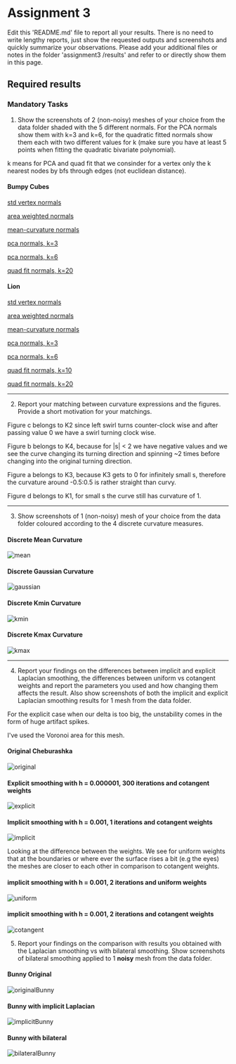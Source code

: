 # Assignment 3

Edit this 'README.md' file to report all your results. There is no need to write lengthy reports, just show the requested outputs and screenshots and quickly summarize your observations. Please add your additional files or notes in the folder 'assignment3 /results' and refer to or directly show them in this page.

## Required results

### Mandatory Tasks
1) Show the screenshots of 2 (non-noisy) meshes of your choice from the data folder shaded with the 5 different normals. For the PCA normals show them with k=3 and k=6, for the quadratic fitted normals show them each with two different values for k (make sure you have at least 5 points when fitting the quadratic bivariate polynomial).

k means for PCA and quad fit that we consinder for a vertex only the k nearest nodes by bfs through edges (not euclidean distance).

#### Bumpy Cubes
[std vertex normals](results/cubes/cube_std_normals.png)

[area weighted normals](results/cubes/cube_area_normals.png)

[mean-curvature normals](results/cubes/cube_mean_normals.png)

[pca normals, k=3](results/cubes/cube_pca_3.png)

[pca normals, k=6](results/cubes/cube_pca_6.png)

[quad fit normals, k=20](results/cubes/cube_quad_20.png) 

#### Lion
[std vertex normals](results/lions/lion_std_normals.png)

[area weighted normals](results/lions/lion_area_normals.png)

[mean-curvature normals](results/lions/lion_mean_normals.png)

[pca normals, k=3](results/lions/lion_pca_3.png)

[pca normals, k=6](results/lions/lion_pca_6.png)

[quad fit normals, k=10](results/lions/lion_quad_10.png) 

[quad fit normals, k=20](results/lions/lion_quad_20.png) 

--------------------------------------------------------
2) Report your matching between curvature expressions and the figures. Provide a short motivation for your matchings.

Figure c belongs to K2 since left swirl turns counter-clock wise and after passing value 0 we have a swirl turning clock wise.

Figure b belongs to K4, because for |s| < 2 we have negative values and we see the curve changing its turning direction and spinning ~2 times before changing into the original turning direction.

Figure a belongs to K3, because K3 gets to 0 for infinitely small s, therefore the curvature around -0.5:0.5 is rather straight than curvy.

Figure d belongs to K1, for small s the curve still has curvature of 1.

-----------------------------------------------------------
3) Show screenshots of 1 (non-noisy) mesh of your choice from the data folder coloured according to the 4 discrete curvature measures.

#### Discrete Mean Curvature
![mean](results/cow_mean.png)
#### Discrete Gaussian Curvature
![gaussian](results/cow_gaussian.png)
#### Discrete Kmin Curvature
![kmin](results/cow_kmin.png)
#### Discrete Kmax Curvature
![kmax](results/cow_kmax.png)

------------------------------------

4) Report your findings on the differences between implicit and explicit Laplacian smoothing, the differences between uniform vs cotangent weights and report the parameters you used and how changing them affects the result. Also show screenshots of both the implicit and explicit Laplacian smoothing results for 1 mesh from the data folder.

For the explicit case when our delta is too big, the unstability comes in the form of huge artifact spikes. 

I've used the Voronoi area for this mesh.

#### Original Cheburashka
![original](results/che_original.png)

#### Explicit smoothing with h = 0.000001, 300 iterations and cotangent weights
![explicit](results/che_explicit.png)

#### Implicit smoothing with h = 0.001, 1 iterations and cotangent weights
![implicit](results/che_implicit.png)

Looking at the difference between the weights. We see for uniform weights that at the boundaries or where ever the surface rises a bit (e.g the eyes) the meshes are closer to each other in comparison to cotangent weights.

#### implicit smoothing with h = 0.001, 2 iterations and uniform weights
![uniform](results/implicit_uniform.png)

#### implicit smoothing with h = 0.001, 2 iterations and cotangent weights
![cotangent](results/implicit_cot.png)



5) Report your findings on the comparison with results you obtained with the Laplacian smoothing vs with bilateral smoothing. Show screenshots of bilateral smoothing applied to 1 **noisy** mesh from the data folder.

#### Bunny Original
![originalBunny](results/bunny_original.png)
#### Bunny with implicit Laplacian
![implicitBunny](results/bunny_implicit.png)

#### Bunny with bilateral
![bilateralBunny](results/bunny_bilateral.png)
